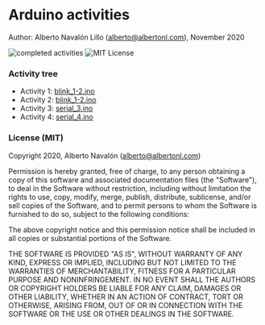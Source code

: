# Arduino activities

Author: Alberto Navalón Lillo (<alberto@albertonl.com>), November 2020

![completed activities](https://img.shields.io/badge/completed%20activities-4-green.svg) ![MIT License](https://img.shields.io/badge/license-MIT-orange.svg)

### Activity tree

- Activity 1: [blink_1-2.ino](https://github.com/albertonl/ies/blob/master/4ESO/TEC/Arduino/blink_1-2.ino)
- Activity 2: [blink_1-2.ino](https://github.com/albertonl/ies/blob/master/4ESO/TEC/Arduino/blink_1-2.ino)
- Activity 3: [serial_3.ino](https://github.com/albertonl/ies/blob/master/4ESO/TEC/Arduino/serial_3.ino)
- Activity 4: [serial_4.ino](https://github.com/albertonl/ies/blob/master/4ESO/TEC/Arduino/serial_4.ino)

### License (MIT)

Copyright 2020, Alberto Navalón (<alberto@albertonl.com>)

Permission is hereby granted, free of charge, to any person obtaining a copy of this software and associated documentation files (the "Software"), to deal in the Software without restriction, including without limitation the rights to use, copy, modify, merge, publish, distribute, sublicense, and/or sell copies of the Software, and to permit persons to whom the Software is furnished to do so, subject to the following conditions:

The above copyright notice and this permission notice shall be included in all copies or substantial portions of the Software.

THE SOFTWARE IS PROVIDED "AS IS", WITHOUT WARRANTY OF ANY KIND, EXPRESS OR IMPLIED, INCLUDING BUT NOT LIMITED TO THE WARRANTIES OF MERCHANTABILITY, FITNESS FOR A PARTICULAR PURPOSE AND NONINFRINGEMENT. IN NO EVENT SHALL THE AUTHORS OR COPYRIGHT HOLDERS BE LIABLE FOR ANY CLAIM, DAMAGES OR OTHER LIABILITY, WHETHER IN AN ACTION OF CONTRACT, TORT OR OTHERWISE, ARISING FROM, OUT OF OR IN CONNECTION WITH THE SOFTWARE OR THE USE OR OTHER DEALINGS IN THE SOFTWARE.
